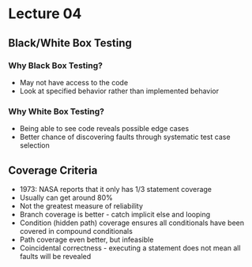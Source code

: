 # Lecture 04

## Black/White Box Testing

### Why Black Box Testing?

* May not have access to the code
* Look at specified behavior rather than implemented behavior

### Why White Box Testing?

* Being able to see code reveals possible edge cases
* Better chance of discovering faults through systematic test case selection

## Coverage Criteria

* 1973: NASA reports that it only has 1/3 statement coverage
* Usually can get around 80%
* Not the greatest measure of reliability
* Branch coverage is better - catch implicit else and looping
* Condition (hidden path) coverage ensures all conditionals have been covered in compound conditionals
* Path coverage even better, but infeasible
* Coincidental correctness - executing a statement does not mean all faults will be revealed
